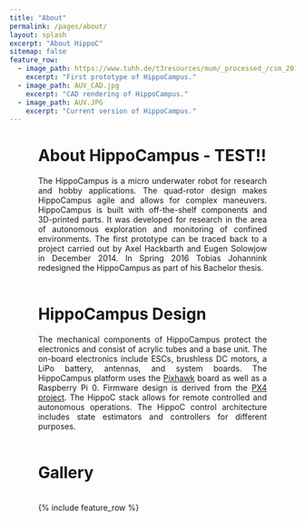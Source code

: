 ```yaml
---
title: "About"
permalink: /pages/about/
layout: splash
excerpt: "About HippoC"
sitemap: false
feature_row:
  - image_path: https://www.tuhh.de/t3resources/mum/_processed_/csm_2014-12-05_10.28.15_nocable_small_34d2a69318.jpg
    excerpt: "First prototype of HippoCampus."   
  - image_path: AUV_CAD.jpg
    excerpt: "CAD rendering of HippoCampus."
  - image_path: AUV.JPG
    excerpt: "Current version of HippoCampus." 
---
```




<div style="margin-left:10%; margin-right:10%; text-align: justify">
  <h1>About HippoCampus - TEST!!</h1>
The HippoCampus is a micro underwater robot for research and hobby applications.
The quad-rotor design makes HippoCampus agile and allows for complex maneuvers. 
HippoCampus is built with off-the-shelf components and 3D-printed parts.
It was developed for research in the area of autonomous exploration and monitoring of confined environments.
The first prototype can be traced back to a project carried out by Axel Hackbarth and Eugen Solowjow in December 2014.
In Spring 2016 Tobias Johannink redesigned the HippoCampus as part of his Bachelor thesis.
</div>
<br>

<div style="margin-left:10%; margin-right:10%; text-align: justify">
  <h1>HippoCampus Design</h1>
  The mechanical components of HippoCampus protect the electronics and consist of acrylic tubes and a base unit.
  The on-board electronics include ESCs, brushless DC motors, a LiPo battery, antennas, and system boards.
  The HippoCampus platform uses the <a href="https://pixhawk.org/modules/pixhawk" target="_blank">Pixhawk</a> board as well as a Raspberry Pi 0.
  Firmware design is derived from the <a href="https://github.com/PX4/Firmware" target="_blank">PX4 project</a>. 
  The HippoC stack allows for remote controlled and autonomous operations.
  The HippoC control architecture includes state estimators and controllers for different purposes.
</div>
<br>

<div style="margin-left:10%; margin-right:10%; text-align: justify">
  <h1>Gallery</h1>
</div>
<br>
<div style="width:80%;margin:auto;">{% include feature_row %}</div>

